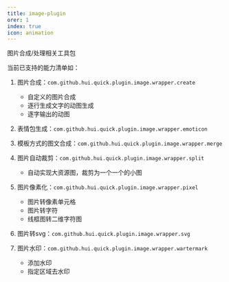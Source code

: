 ```yaml
---
title: image-plugin
orer: 1
index: true
icon: animation
---
```


图片合成/处理相关工具包


当前已支持的能力清单如：

1. 图片合成：`com.github.hui.quick.plugin.image.wrapper.create`
	- 自定义的图片合成
	- 逐行生成文字的动图生成
	- 逐字输出的动图

2. 表情包生成：`com.github.hui.quick.plugin.image.wrapper.emoticon`

3. 模板方式的图文合成：`com.github.hui.quick.plugin.image.wrapper.merge`

4. 图片自动裁剪：`com.github.hui.quick.plugin.image.wrapper.split`
	- 自动实现大资源图，裁剪为一个一个的小图

5. 图片像素化：`com.github.hui.quick.plugin.image.wrapper.pixel`
	- 图片转像素单元格
	- 图片转字符
	- 线框图转二维字符图


6. 图片转svg：`com.github.hui.quick.plugin.image.wrapper.svg`
	
7. 图片水印：`com.github.hui.quick.plugin.image.wrapper.wartermark`
	- 添加水印
	- 指定区域去水印